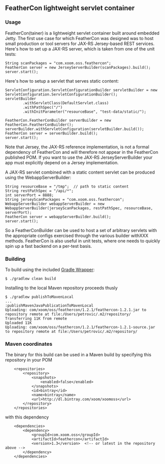 FeatherCon lightweight servlet container
----------------------------------------

### Usage

FeatherCon(tainer) is a lightweight servlet container built around embedded Jetty.  The first use case for which FeatherCon
was designed was to host small production or tool servers for JAX-RS Jersey-based REST services.  Here's how to set
up a JAX-RS server, which is taken from one of the unit tests:

    String scanPackages = "com.xoom.oss.feathercon";
    FeatherCon server = new JerseyServerBuilder(scanPackages).build();
    server.start();

Here's how to setup a servlet that serves static content:

    ServletConfiguration.ServletConfigurationBuilder servletBuilder = new ServletConfiguration.ServletConfigurationBuilder();
    servletBuilder
            .withServletClass(DefaultServlet.class)
            .withPathSpec("/")
            .withInitParameter("resourceBase", "test-data/static/");

    FeatherCon.FeatherConBuilder serverBuilder = new FeatherCon.FeatherConBuilder();
    serverBuilder.withServletConfiguration(servletBuilder.build());
    FeatherCon server = serverBuilder.build();
    server.start();

Note that Jersey, the JAX-RS reference implementation, is not a formal dependency of FeatherCon and will therefore not appear
in the FeatherCon published POM.  If you want to use the JAX-RS JerseyServerBuilder your app must explicitly depend on
a Jersey implementation.

A JAX-RS servlet combined with a static content servlet can be produced using the WebappServerBuilder:

    String resourceBase = "/tmp";  // path to static content
    String restPathSpec = "/api/*";
    int serverPort = 8888;
    String jerseyScanPackages = "com.xoom.oss.feathercon";
    WebappServerBuilder webappServerBuilder = new WebappServerBuilder(jerseyScanPackages, restPathSpec, resourceBase, serverPort);
    FeatherCon server = webappServerBuilder.build();
    server.start();

So a FeatherConBuilder can be used to host a set of arbitrary servlets with the appropriate configs exercised
through the various builder withXXX methods. FeatherCon is also useful in unit tests, where one needs to quickly spin
up a fast backend on a per-test basis.

### Building

To build using the included [Gradle Wrapper](http://www.gradle.org/docs/current/userguide/gradle_wrapper.html):

    $ ./gradlew clean build

Installing to the local Maven repository proceeds thusly

    $ ./gradlew publishToMavenLocal
    ...
    :publishMavenJavaPublicationToMavenLocal
    Uploading: com/xoom/oss/feathercon/1.2.1/feathercon-1.2.1.jar to repository remote at file:/Users/petrovic/.m2/repository/
    Transferring 11K from remote
    Uploaded 11K
    Uploading: com/xoom/oss/feathercon/1.2.1/feathercon-1.2.1-source.jar to repository remote at file:/Users/petrovic/.m2/repository/

### Maven coordinates

The binary for this build can be used in a Maven build by specifying this repository in your POM

        <repositories>
            <repository>
                <snapshots>
                    <enabled>false</enabled>
                </snapshots>
                <id>bintray</id>
                <name>bintray</name>
                <url>http://dl.bintray.com/xoom/xoomoss</url>
            </repository>
        </repositories>

with this dependency

        <dependencies>
            <dependency>
                <groupId>com.xoom.oss</groupId>
                <artifactId>feathercon</artifactId>
                <version>1.3</version>  <!-- or latest in the repository above -->
            </dependency>
        </dependencies>